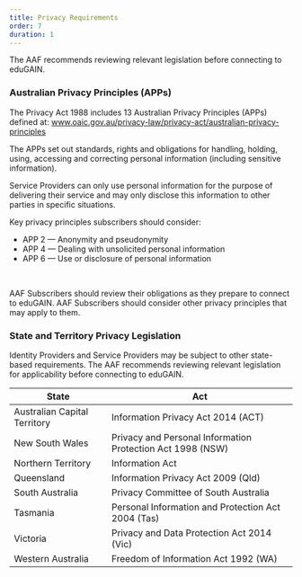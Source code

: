 ```yaml
---
title: Privacy Requirements
order: 7
duration: 1
---
```


The AAF recommends reviewing relevant legislation before connecting to eduGAIN.

### Australian Privacy Principles (APPs)

The Privacy Act 1988 includes 13 Australian Privacy Principles (APPs) defined at:
<a href="https://www.oaic.gov.au/privacy-law/privacy-act/australian-privacy-principles"> www.oaic.gov.au/privacy-law/privacy-act/australian-privacy-principles </a>

The APPs set out standards, rights and obligations for handling, holding, using, accessing and correcting personal
information (including sensitive information).

Service Providers can only use personal information for the purpose of delivering their service and may only disclose this
information to other parties in specific situations.

Key privacy principles subscribers should consider:
<ul class="list-group list-group">
    <li class="list-group-item"> APP 2 — Anonymity and pseudonymity</li>
    <li class="list-group-item"> APP 4 — Dealing with unsolicited personal information</li>
    <li class="list-group-item"> APP 6 — Use or disclosure of personal information</li>
</ul>

<br>

AAF Subscribers should review their obligations as they prepare to connect to eduGAIN. AAF Subscribers should consider other privacy principles that may apply to them.

### State and Territory Privacy Legislation
Identity Providers and Service Providers may be subject to other state-based requirements.
The AAF recommends reviewing relevant legislation for applicability before connecting to eduGAIN.

<table class="table">
  <thead>
    <tr>
      <th scope="col">State</th>
      <th scope="col">Act</th>
    </tr>
  </thead>
  <tbody>
    <tr>
      <td>Australian Capital Territory</td>
      <td>Information Privacy Act 2014 (ACT)</td>
    </tr>
    <tr>
      <td>New South Wales</td>
      <td>Privacy and Personal Information Protection Act 1998 (NSW)</td>
    </tr>
    <tr>
      <td>Northern Territory</td>
      <td>Information Act</td>
    </tr>
    <tr>
      <td>Queensland</td>
      <td>Information Privacy Act 2009 (Qld)</td>
    </tr>
    <tr>
      <td>South Australia</td>
      <td>Privacy Committee of South Australia</td>
    </tr>
    <tr>
      <td>Tasmania</td>
      <td>Personal Information and Protection Act 2004 (Tas)</td>
    </tr>
    <tr>
      <td>Victoria</td>
      <td>Privacy and Data Protection Act 2014 (Vic)</td>
    </tr>
    <tr>
      <td>Western Australia</td>
      <td>Freedom of Information Act 1992 (WA)</td>
    </tr>
  </tbody>
</table>